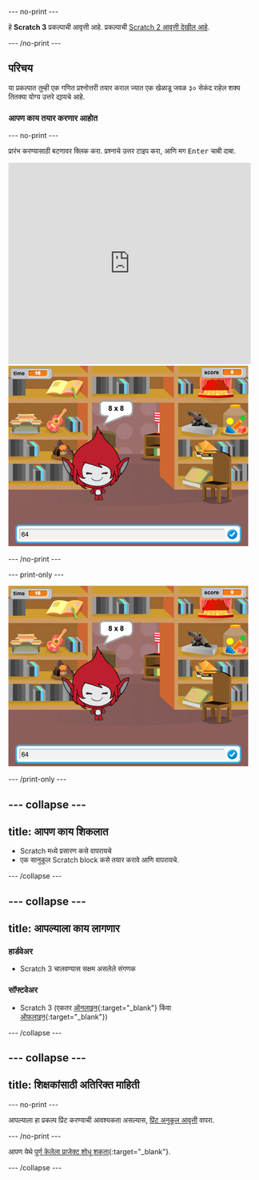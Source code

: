 --- no-print ---

हे **Scratch 3** प्रकल्पाची आवृत्ती आहे. प्रकल्पाची [Scratch 2 आवृत्ती देखील आहे](https://projects.raspberrypi.org/mr-IN/projects/brain-game-scratch2).

--- /no-print ---

## परिचय

या प्रकल्पात तुम्ही एक गणित प्रश्नोत्तरी तयार कराल ज्यात एक खेळाडू जवळ ३० सेकंद राहेल शक्य तितक्या योग्य उत्तरे द्यायचे आहे.

### आपण काय तयार करणार आहोत

--- no-print ---

प्रारंभ करण्यासाठी बटणावर क्लिक करा. प्रश्नाचे उत्तर टाइप करा, आणि मग <kbd>Enter</kbd> चाबी दाबा.

<div class="scratch-preview">
  <iframe allowtransparency="true" width="485" height="402" src="https://scratch.mit.edu/projects/embed/250234955/?autostart=false" frameborder="0" scrolling="no"></iframe>
  <img src="images/brain-final.png">
</div>

--- /no-print ---

--- print-only ---

![Brain Game](images/brain-final.png)

--- /print-only ---

--- collapse ---
---
title: आपण काय शिकलात
---

+ Scratch मध्ये प्रसारण कसे वापरायचे
+ एक सानुकूल Scratch block कसे तयार करावे आणि वापरायचे. 

--- /collapse ---

--- collapse ---
---
title: आपल्याला काय लागणार
---

### हार्डवेअर

+ Scratch 3 चालवण्यास सक्षम असलेले संगणक

### सॉफ्टवेअर

+ Scratch 3 (एकतर [ऑनलाइन](http://rpf.io/scratchon){:target="_blank"} किंवा [ऑफलाइन](http://rpf.io/scratchoff){:target="_blank"})

--- /collapse ---

--- collapse ---
---
title: शिक्षकांसाठी अतिरिक्त माहिती
---

--- no-print ---

आपल्याला हा प्रकल्प प्रिंट करण्याची आवश्यकता असल्यास, [प्रिंट अनुकूल आवृत्ती](https://projects.raspberrypi.org/mr-IN/projects/brain-game/print) वापरा.

--- /no-print ---

आपण येथे [पूर्ण केलेला प्राजेक्ट शोधू शकता](http://rpf.io/p/mr-IN/brain-game-get){:target="_blank"}.

--- /collapse ---